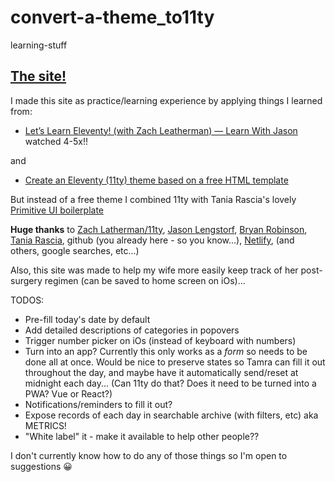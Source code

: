 # convert-a-theme_to11ty
learning-stuff

## [The site!](https://tamras-checklist.netlify.com/)

I made this site as practice/learning experience by applying things I learned from:
* [Let’s Learn Eleventy! (with Zach Leatherman) — Learn With Jason](https://www.youtube.com/watch?v=j8mJrhhdHWc) watched 4-5x!!

and

* [Create an Eleventy (11ty) theme based on a free HTML template](https://bryanlrobinson.com/blog/create-11ty-theme-from-static-html-template/)

But instead of a free theme I combined 11ty with Tania Rascia's lovely [Primitive UI boilerplate](https://taniarascia.github.io/primitive/)

**Huge thanks** to [Zach Latherman/11ty](https://www.11ty.dev/), [Jason Lengstorf](https://www.learnwithjason.dev/), [Bryan Robinson](https://bryanlrobinson.com/), [Tania Rascia](https://github.com/taniarascia), github (you already here - so you know...), [Netlify](https://www.netlify.com/), (and others, google searches, etc...)

Also, this site was made to help my wife more easily keep track of her post-surgery regimen (can be saved to home screen on iOs)...

TODOS:
* Pre-fill today's date by default
* Add detailed descriptions of categories in popovers
* Trigger number picker on iOs (instead of keyboard with numbers)
* Turn into an app? Currently this only works as a _form_ so needs to be done all at once. Would be nice to preserve states so Tamra can fill it out throughout the day, and maybe have it automatically send/reset at midnight each day... (Can 11ty do that? Does it need to be turned into a PWA? Vue or React?)
* Notifications/reminders to fill it out?
* Expose records of each day in searchable archive (with filters, etc) aka METRICS!
* "White label" it - make it available to help other people??

I don't currently know how to do any of those things so I'm open to suggestions 😀
